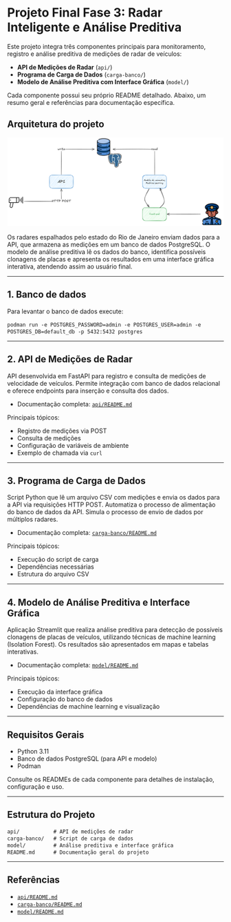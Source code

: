 # Projeto Final Fase 3: Radar Inteligente e Análise Preditiva

Este projeto integra três componentes principais para monitoramento, registro e análise preditiva de medições de radar de veículos:

- **API de Medições de Radar** (`api/`)
- **Programa de Carga de Dados** (`carga-banco/`)
- **Modelo de Análise Preditiva com Interface Gráfica** (`model/`)

Cada componente possui seu próprio README detalhado. Abaixo, um resumo geral e referências para documentação específica.

## Arquitetura do projeto

![Arquitetura da solução](imgs/arquitetura.png)

Os radares espalhados pelo estado do Rio de Janeiro enviam dados para a API, que armazena as medições em um banco de dados PostgreSQL. O modelo de análise preditiva lê os dados do banco, identifica possíveis clonagens de placas e apresenta os resultados em uma interface gráfica interativa, atendendo assim ao usuário final.

---

## 1. Banco de dados

Para levantar o banco de dados execute:

```
podman run -e POSTGRES_PASSWORD=admin -e POSTGRES_USER=admin -e POSTGRES_DB=default_db -p 5432:5432 postgres
```

---

## 2. API de Medições de Radar

API desenvolvida em FastAPI para registro e consulta de medições de velocidade de veículos. Permite integração com banco de dados relacional e oferece endpoints para inserção e consulta dos dados.

- Documentação completa: [`api/README.md`](api/README.md)

Principais tópicos:
- Registro de medições via POST
- Consulta de medições
- Configuração de variáveis de ambiente
- Exemplo de chamada via `curl`

---

## 3. Programa de Carga de Dados

Script Python que lê um arquivo CSV com medições e envia os dados para a API via requisições HTTP POST. Automatiza o processo de alimentação do banco de dados da API. Simula o processo de envio de dados por múltiplos radares.

- Documentação completa: [`carga-banco/README.md`](carga-banco/README.md)

Principais tópicos:
- Execução do script de carga
- Dependências necessárias
- Estrutura do arquivo CSV

---

## 4. Modelo de Análise Preditiva e Interface Gráfica

Aplicação Streamlit que realiza análise preditiva para detecção de possíveis clonagens de placas de veículos, utilizando técnicas de machine learning (Isolation Forest). Os resultados são apresentados em mapas e tabelas interativas.

- Documentação completa: [`model/README.md`](model/README.md)

Principais tópicos:
- Execução da interface gráfica
- Configuração do banco de dados
- Dependências de machine learning e visualização

---

## Requisitos Gerais
- Python 3.11
- Banco de dados PostgreSQL (para API e modelo)
- Podman

Consulte os READMEs de cada componente para detalhes de instalação, configuração e uso.

---

## Estrutura do Projeto
```
api/           # API de medições de radar
carga-banco/   # Script de carga de dados
model/         # Análise preditiva e interface gráfica
README.md      # Documentação geral do projeto
```

---

## Referências
- [`api/README.md`](api/README.md)
- [`carga-banco/README.md`](carga-banco/README.md)
- [`model/README.md`](model/README.md)
